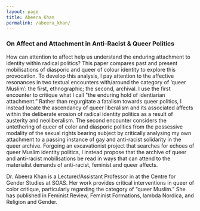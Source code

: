 ```yaml
---
layout: page
title: Abeera Khan
permalink: /abeera_khan/
---
```


<h3>On Affect and Attachment in Anti-Racist & Queer Politics</h3>

<p>How can attention to affect help us understand the enduring attachment to identity within radical politics? This paper compares past and present mobilisations of diasporic and queer of colour identity to explore this provocation. To develop this analysis, I pay attention to the affective resonances in two textual encounters with/around the category of ‘queer Muslim’: the first, ethnographic; the second, archival. I use the first encounter to critique what I call "the enduring hold of identiarian attachment.” Rather than regurgitate a fatalism towards queer politics, I instead locate the ascendancy of queer liberalism and its associated affects within the deliberate erosion of radical identity politics as a result of austerity and neoliberalism. The second encounter considers the untethering of queer of color and diasporic politics from the possessive modality of the sexual rights bearing subject by critically analysing my own attachment to a passing instance of gay and anti-racist solidarity in the queer archive. Forgoing an excavationist project that searches for echoes of queer Muslim identity politics, I instead propose that the archive of queer and anti-racist mobilisations be read in ways that can attend to the materialist demands of anti-racist, feminist and queer affects.</p>

<p>Dr. Abeera Khan is a Lecturer/Assistant Professor in at the Centre for Gender Studies at SOAS. Her work provides critical interventions in queer of color critique, particularly regarding the category of “queer Muslim.” She has published in Feminist Review, Feminist Formations, lambda Nordica, and Religion and Gender.</p>
